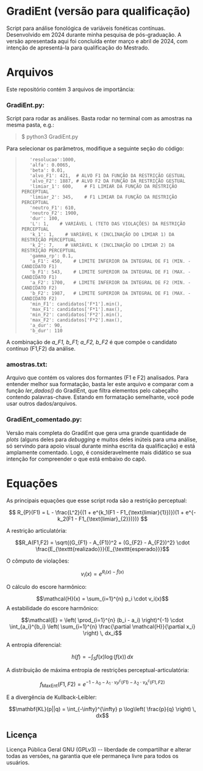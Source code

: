 
# GradiEnt (versão para qualificação)

Script para análise fonológica de variáveis fonéticas contínuas. Desenvolvido em 2024 durante minha pesquisa de pós-graduação. A versão apresentada aqui foi concluída enter março e abril de 2024, com intenção de apresentá-la para qualificação do Mestrado.

# Arquivos
Este repositório contém 3 arquivos de importância:

### GradiEnt.py:

Script para rodar as análises. Basta rodar no terminal com as amostras na mesma pasta, e.g.:

> $ python3 GradiEnt.py

Para selecionar os parâmetros, modifique a seguinte seção do código:

>        'resolucao':1000,
>        'alfa': 0.0065, 
>        'beta': 0.01,   
>        'alvo_F1': 421,  # ALVO F1 DA FUNÇÃO DA RESTRIÇÃO GESTUAL
>        'alvo_F2': 1887, # ALVO F2 DA FUNÇÃO DA RESTRIÇÃO GESTUAL
>        'limiar_1': 600,    # F1 LIMIAR DA FUNÇÃO DA RESTRIÇÃO PERCEPTUAL
>        'limiar_2': 345,    # F1 LIMIAR DA FUNÇÃO DA RESTRIÇÃO PERCEPTUAL
>        'neutro_F1': 610,
>        'neutro_F2': 1900,
>        'dur': 100,  
>        'L': 1,    # VARIÁVEL L (TETO DAS VIOLAÇÕES) DA RESTRIÇÃO PERCEPTUAL
>        'k_1': 1,    # VARIÁVEL K (INCLINAÇÃO DO LIMIAR 1) DA RESTRIÇÃO PERCEPTUAL
>        'k_2': 7,    # VARIÁVEL K (INCLINAÇÃO DO LIMIAR 2) DA RESTRIÇÃO PERCEPTUAL
>        'gamma_rp': 0.1,  
>        'a_F1': 450,    # LIMITE INFERIOR DA INTEGRAL DE F1 (MIN. - CANDIDATO F1)
>        'b_F1': 543,    # LIMITE SUPERIOR DA INTEGRAL DE F1 (MAX. - CANDIDATO F1)
>        'a_F2': 1700,   # LIMITE INFERIOR DA INTEGRAL DE F2 (MIN. - CANDIDATO F2)
>        'b_F2': 1987,   # LIMITE SUPERIOR DA INTEGRAL DE F1 (MAX. - CANDIDATO F2)
>        'min_F1': candidatos['F*1'].min(),   
>        'max_F1': candidatos['F*1'].max(),     
>        'min_F2': candidatos['F*2'].min(),    
>        'max_F2': candidatos['F*2'].max(),   
>        'a_dur': 90,   
>        'b_dur': 110 

A combinação de *a_F1, b_F1; a_F2, b_F2* é que compõe o candidato contínuo (F1,F2) da análise. 

### amostras.txt:

Arquivo que contém os valores dos formantes (F1 e F2) analisados. Para entender melhor sua formatação, basta ler este arquivo e comparar com a função *ler_dados()* do GradiEnt, que filtra elementos pelo cabeçalho contendo palavras-chave. Estando em formatação semelhante, você pode usar outros dados/arquivos.

### GradiEnt_comentado.py:

Versão mais completa do GradiEnt que gera uma grande quantidade de *plots* (alguns deles para *debugging* e muitos deles inúteis para uma análise, só servindo para apoio visual durante minha escrita da qualificação) e está amplamente comentado. Logo, é consideravelmente mais didático se sua intenção for compreender o que está embaixo do capô.

# Equações

As principais equações que esse script roda são a restrição perceptual:

$$ R_{P}(F1) = L - \frac{L^2}{(1 + e^{k_1(F1 - F1_{\text{limiar}{1}})})(1 + e^{-k_2(F1 - F1_{\text{limiar}_{2}})})} $$

A restrição articulatória:

$$R_A(F1,F2) = \sqrt{(G_{F1} - A_{F1})^2 + (G_{F2} - A_{F2})^2} \cdot \frac{E_{\texttt{realizado}}}{E_{\texttt{esperado}}}$$

O cômputo de violações:

$$v_i(x) = e^{R_i(x)-\hat{f}(x)}$$

O cálculo do escore harmônico:

$$\mathcal{H}(x) = \sum_{i=1}^{n} p_i \cdot v_i(x)$$
A estabilidade do escore harmônico:

$$\mathcal{E} = \left( \prod_{i=1}^{n} (b_i - a_i) \right)^{-1} \cdot \int_{a_i}^{b_i} \left( \sum_{i=1}^{n} \frac{\partial \mathcal{H}}{\partial x_i} \right)  \, dx_i$$

A entropia diferencial:

$$h(f) = - \int_S f(x) \log(f(x)) \, dx$$

A distribuição de máxima entropia de restrições perceptual-articulatória:

$$f_{\text{MaxEnt}}(F1,F2) = e^{- 1 - \lambda_0 - \lambda_1 \cdot v^c_P(F1) - \lambda_2 \cdot v^c_A(F1,F2)}$$

E a divergência de Kullback-Leibler:

$$\mathbf{KL}(p||q) = \int_{-\infty}^{\infty} p \log\left( \frac{p}{q} \right) \, dx$$

## Licença

Licença Pública Geral GNU (GPLv3) -- liberdade de compartilhar e alterar todas as versões, na garantia que ele permaneça livre para todos os usuários.
